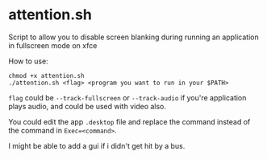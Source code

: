 # attention.sh
Script to allow you to disable screen blanking during running an application in fullscreen mode on xfce

How to use:

```console
chmod +x attention.sh
./attention.sh <flag> <program you want to run in your $PATH>
```

`flag` could be `--track-fullscreen` or `--track-audio` if you're application plays audio, and could
be used with video also.

You could edit the app `.desktop` file and replace the command instead of the command in `Exec=<command>`.

I might be able to add a gui if i didn't get hit by a bus.
